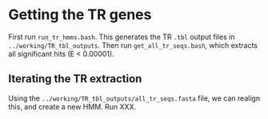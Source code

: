 # Getting the TR genes

First run `run_tr_hmms.bash`. This generates the TR `.tbl` output files in `../working/TR_tbl_outputs`. Then run `get_all_tr_seqs.bash`, which extracts all significant hits (E < 0.00001).

## Iterating the TR extraction

Using the `../working/TR_tbl_outputs/all_tr_seqs.fasta` file, we can realign this, and create a new HMM. Run XXX.
